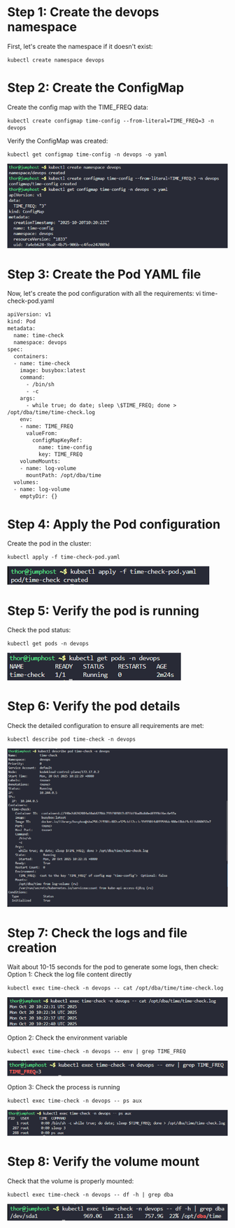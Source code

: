 # Step 1: Create the devops namespace

First, let's create the namespace if it doesn't exist:
```
kubectl create namespace devops
```

# Step 2: Create the ConfigMap

Create the config map with the TIME_FREQ data:
```
kubectl create configmap time-config --from-literal=TIME_FREQ=3 -n devops
```

Verify the ConfigMap was created:
```
kubectl get configmap time-config -n devops -o yaml
```

![alt text](image.png)

# Step 3: Create the Pod YAML file

Now, let's create the pod configuration with all the requirements:
vi time-check-pod.yaml 
```
apiVersion: v1
kind: Pod
metadata:
  name: time-check
  namespace: devops
spec:
  containers:
  - name: time-check
    image: busybox:latest
    command: 
      - /bin/sh
      - -c
    args:
      - while true; do date; sleep \$TIME_FREQ; done > /opt/dba/time/time-check.log
    env:
    - name: TIME_FREQ
      valueFrom:
        configMapKeyRef:
          name: time-config
          key: TIME_FREQ
    volumeMounts:
    - name: log-volume
      mountPath: /opt/dba/time
  volumes:
  - name: log-volume
    emptyDir: {}
```

# Step 4: Apply the Pod configuration

Create the pod in the cluster:
```
kubectl apply -f time-check-pod.yaml
```

![alt text](image-1.png)

# Step 5: Verify the pod is running

Check the pod status:
```
kubectl get pods -n devops
```

![alt text](image-2.png)

# Step 6: Verify the pod details

Check the detailed configuration to ensure all requirements are met:
```
kubectl describe pod time-check -n devops
```

![alt text](image-3.png)

# Step 7: Check the logs and file creation

Wait about 10-15 seconds for the pod to generate some logs, then check:
Option 1: Check the log file content directly
```
kubectl exec time-check -n devops -- cat /opt/dba/time/time-check.log
```
![alt text](image-4.png)

Option 2: Check the environment variable
```
kubectl exec time-check -n devops -- env | grep TIME_FREQ
```

![alt text](image-5.png)

Option 3: Check the process is running
```
kubectl exec time-check -n devops -- ps aux
```

![alt text](image-6.png)

# Step 8: Verify the volume mount

Check that the volume is properly mounted:
```
kubectl exec time-check -n devops -- df -h | grep dba
```

![alt text](image-7.png)